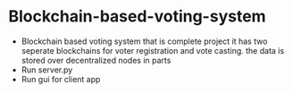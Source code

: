 # Blockchain-based-voting-system
- Blockchain based voting system that is complete project it has two seperate blockchains for voter registration and vote casting. the data is stored over decentralized nodes in parts
- Run server.py
- Run gui for  client app
